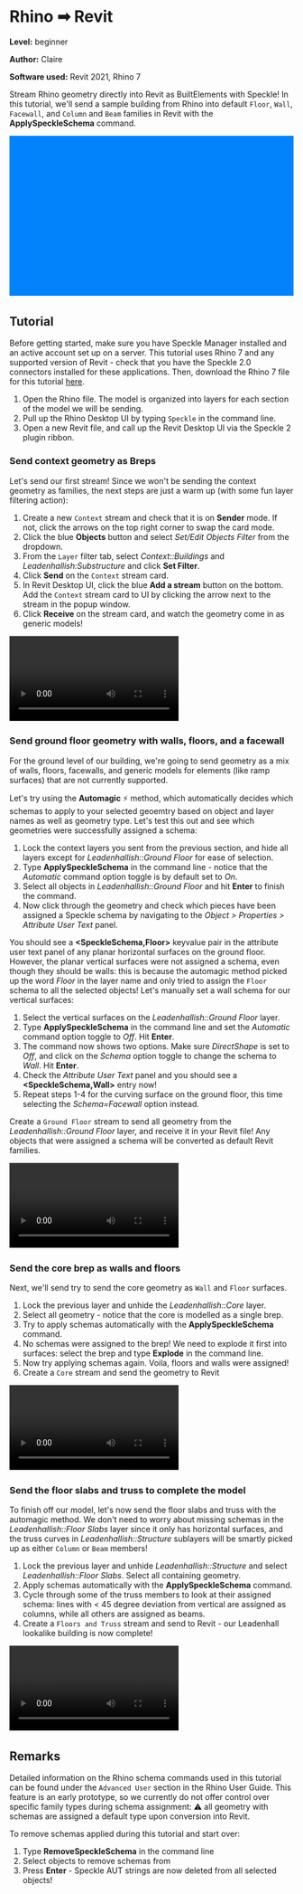 # Rhino ➡ Revit

**Level:** beginner

**Author:** Claire

**Software used:** Revit 2021, Rhino 7

Stream Rhino geometry directly into Revit as BuiltElements with Speckle! In this tutorial, we'll send a sample building from Rhino into default `Floor`, `Wall`, `Facewall`, and `Column` and `Beam` families in Revit with the **ApplySpeckleSchema** command.

![](./img-interop/rhino-revit-intro.gif)

## Tutorial

Before getting started, make sure you have Speckle Manager installed and an active account set up on a server. This tutorial uses Rhino 7 and any supported version of Revit - check that you have the Speckle 2.0 connectors installed for these applications. Then, download the Rhino 7 file for this tutorial [here](https://drive.google.com/file/d/1FhMNXpmd3VR8OK_4riCvnAdMImXVmFAl/view?usp=sharing).

1.  Open the Rhino file. The model is organized into layers for each section of the model we will be sending.
2.  Pull up the Rhino Desktop UI by typing `Speckle` in the command line.
3.  Open a new Revit file, and call up the Revit Desktop UI via the Speckle 2 plugin ribbon.

### Send context geometry as Breps

Let's send our first stream! Since we won't be sending the context geometry as families, the next steps are just a warm up (with some fun layer filtering action):

1. Create a new `Context` stream and check that it is on **Sender** mode. If not, click the arrows on the top right corner to swap the card mode.
2. Click the blue **Objects** button and select _Set/Edit Objects Filter_ from the dropdown.
3. From the `Layer` filter tab, select _Context::Buildings_ and _Leadenhallish:Substructure_ and click **Set Filter**.
4. Click **Send** on the `Context` stream card.
5. In Revit Desktop UI, click the blue **Add a stream** button on the bottom. Add the `Context` stream card to UI by clicking the arrow next to the stream in the popup window.
6. Click **Receive** on the stream card, and watch the geometry come in as generic models!

![](./img-interop/rhino-revit-context.mp4)

### Send ground floor geometry with walls, floors, and a facewall

For the ground level of our building, we're going to send geometry as a mix of walls, floors, facewalls, and generic models for elements (like ramp surfaces) that are not currently supported.

Let's try using the **Automagic** ⚡ method, which automatically decides which schemas to apply to your selected geoemtry based on object and layer names as well as geometry type. Let's test this out and see which geometries were successfully assigned a schema:

1. Lock the context layers you sent from the previous section, and hide all layers except for _Leadenhallish::Ground Floor_ for ease of selection.
2. Type **ApplySpeckleSchema** in the command line - notice that the _Automatic_ command option toggle is by default set to _On_.
3. Select all objects in _Leadenhallish::Ground Floor_ and hit **Enter** to finish the command.
4. Now click through the geometry and check which pieces have been assigned a Speckle schema by navigating to the _Object > Properties > Attribute User Text_ panel.

You should see a **<SpeckleSchema,Floor>** keyvalue pair in the attribute user text panel of any planar horizontal surfaces on the ground floor. However, the planar vertical surfaces were not assigned a schema, even though they should be walls: this is because the automagic method picked up the word _Floor_ in the layer name and only tried to assign the `Floor` schema to all the selected objects! Let's manually set a wall schema for our vertical surfaces:

1. Select the vertical surfaces on the _Leadenhallish::Ground Floor_ layer.
2. Type **ApplySpeckleSchema** in the command line and set the _Automatic_ command option toggle to _Off_. Hit **Enter**.
3. The command now shows two options. Make sure _DirectShape_ is set to _Off_, and click on the _Schema_ option toggle to change the schema to _Wall_. Hit **Enter**.
4. Check the _Attribute User Text_ panel and you should see a **<SpeckleSchema,Wall>** entry now!
5. Repeat steps 1-4 for the curving surface on the ground floor, this time selecting the _Schema=Facewall_ option instead.

Create a `Ground Floor` stream to send all geometry from the _Leadenhallish::Ground Floor_ layer, and receive it in your Revit file! Any objects that were assigned a schema will be converted as default Revit families.

![](./img-interop/rhino-revit-ground-floor.mp4)

### Send the core brep as walls and floors

Next, we'll send try to send the core geometry as `Wall` and `Floor` surfaces.

1. Lock the previous layer and unhide the _Leadenhallish::Core_ layer.
2. Select all geometry - notice that the core is modelled as a single brep.
3. Try to apply schemas automatically with the **ApplySpeckleSchema** command.
4. No schemas were assigned to the brep! We need to explode it first into surfaces: select the brep and type **Explode** in the command line.
5. Now try applying schemas again. Voila, floors and walls were assigned!
6. Create a `Core` stream and send the geometry to Revit

![](./img-interop/rhino-revit-core.mp4)

### Send the floor slabs and truss to complete the model

To finish off our model, let's now send the floor slabs and truss with the automagic method. We don't need to worry about missing schemas in the _Leadenhallish::Floor Slabs_ layer since it only has horizontal surfaces, and the truss curves in _Leadenhallish::Structure_ sublayers will be smartly picked up as either `Column` or `Beam` members!

1. Lock the previous layer and unhide _Leadenhallish::Structure_ and select _Leadenhallish::Floor Slabs_. Select all containing geometry.
2. Apply schemas automatically with the **ApplySpeckleSchema** command.
3. Cycle through some of the truss members to look at their assigned schema: lines with < 45 degree deviation from vertical are assigned as columns, while all others are assigned as beams.
4. Create a `Floors and Truss` stream and send to Revit - our Leadenhall lookalike building is now complete!

![](./img-interop/rhino-revit-floors-and-truss.mp4)

## Remarks

Detailed information on the Rhino schema commands used in this tutorial can be found under the `Advanced User` section in the Rhino User Guide. This feature is an early prototype, so we currently do not offer control over specific family types during schema assignment: ⚠ all geometry with schemas are assigned a default type upon conversion into Revit.

To remove schemas applied during this tutorial and start over:

1. Type **RemoveSpeckleSchema** in the command line
2. Select objects to remove schemas from
3. Press **Enter** - Speckle AUT strings are now deleted from all selected objects!
